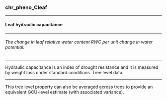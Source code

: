 ### chr_pheno_Cleaf



------
#### Leaf hydraulic capacitance



------
###### The change in leaf relative water content RWC per unit change in water potential.



------
Hydraulic capacitance is an index of drought resistance and it is measured by weight loss under standard conditions. Tree level data.



------
This tree level property can also be averaged across trees to provide an equivalent GCU-level estimate (with associated variance).